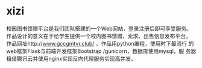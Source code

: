 # xizi
校园图书馈赠平台是我们团队搭建的一个Web网站，登录注册后即可享受服务。
作品设计的意义在于给学生提供一个校内图书馈赠、索求、出售信息发布平台。
作品网址http://www.gccgmtvr.club/ ，作品用python编程，使用时下最流行
的web框架Flask与前端开发框架Bootstrap /gunicorn，数据库使用mysql，服
务器租借腾讯云并使用nginx实现反向代理服务实现高并发。
